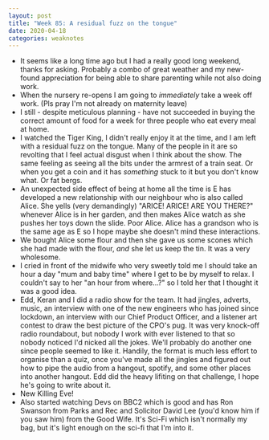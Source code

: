 ```yaml
---
layout: post
title: "Week 85: A residual fuzz on the tongue"
date: 2020-04-18
categories: weaknotes
---
```


* It seems like a long time ago but I had a really good long weekend, thanks for asking. Probably a combo of great weather and my new-found appreciation for being able to share parenting while not also doing work.
* When the nursery re-opens I am going to _immediately_ take a week off work. (Pls pray I'm not already on maternity leave)
* I still - despite meticulous planning - have not succeeded in buying the correct amount of food for a week for three people who eat every meal at home.
* I watched the Tiger King, I didn't really enjoy it at the time, and I am left with a residual fuzz on the tongue. Many of the people in it are so revolting that I feel actual disgust when I think about the show. The same feeling as seeing all the bits under the armrest of a train seat. Or when you get a coin and it has _something_ stuck to it but you don't know what. Or fat bergs.
* An unexpected side effect of being at home all the time is E has developed a new relationship with our neighbour who is also called Alice. She yells (very demandingly) "ARICE! ARICE! ARE YOU THERE?" whenever Alice is in her garden, and then makes Alice watch as she pushes her toys down the slide. Poor Alice. Alice has a grandson who is the same age as E so I hope maybe she doesn't mind these interactions.
* We bought Alice some flour and then she gave us some scones which she had made with the flour, _and_ she let us keep the tin. It was a very wholesome.
* I cried in front of the midwife who very sweetly told me I should take an hour a day "mum and baby time" where I get to be by myself to relax. I couldn't say to her "an hour from where...?" so I told her that I thought it was a good idea.
* Edd, Keran and I did a radio show for the team. It had jingles, adverts, music, an interview with one of the new engineers who has joined since lockdown, an interview with our Chief Product Officer, and a listener art contest to draw the best picture of the CPO's pug. It was very knock-off radio roundabout, but nobody I work with ever listened to that so nobody noticed I'd nicked all the jokes. We'll probably do another one since people seemed to like it. Handily, the format is much less effort to organise than a quiz, once you've made all the jingles and figured out how to pipe the audio from a hangout, spotify, and some other places into another hangout. Edd did the heavy lifiting on that challenge, I hope he's going to write about it.
* New Killing Eve!
* Also started watching Devs on BBC2 which is good and has Ron Swanson from Parks and Rec and Solicitor David Lee (you'd know him if you saw him) from the Good Wife. It's Sci-Fi which isn't normally my bag, but it's light enough on the sci-fi that I'm into it.
